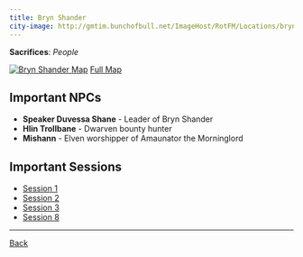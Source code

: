 ```yaml
---
title: Bryn Shander
city-image: http://gmtim.bunchofbull.net/ImageHost/RotFM/Locations/bryn-shander-shield.png
---
```

**Sacrifices**: _People_

[![Bryn Shander Map](http://gmtim.bunchofbull.net/ImageHost/RotFM/Locations/bryn-shander-map-small.jpg)](http://gmtim.bunchofbull.net/ImageHost/RotFM/Locations/bryn-shander-map.jpg)
[Full Map](http://gmtim.bunchofbull.net/ImageHost/RotFM/Locations/bryn-shander-map.jpg)

## Important NPCs
- **Speaker Duvessa Shane** - 
  <span class="subtext">Leader of Bryn Shander</span>
- **Hlin Trollbane** - 
  <span class="subtext">Dwarven bounty hunter</span>
- **Mishann** - 
  <span class="subtext">Elven worshipper of Amaunator the Morninglord</span>

## Important Sessions
- [Session 1](../past-sessions.md#session-1-012423)
- [Session 2](../past-sessions.md#session-2-013123)
- [Session 3](../past-sessions.md#session-3-020723)
- [Session 8](../past-sessions.md#session-8-032123)

---
[Back](./locations.md)